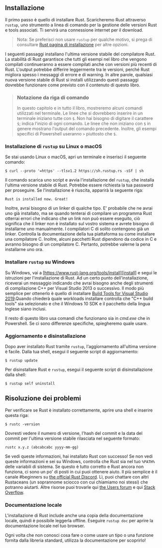 ## Installazione

Il primo passo è quello di installare Rust. Scaricheremo Rust attraverso `rustup`, uno
strumento a linea di comando per la gestione delle versioni Rust e tools associati. Ti servirà
una connessione internet per il download.

> Nota: Se preferisci non usare `rustup` per qualche motivo, si prega di consultare [Rust
> pagina di installazione](https://www.rust-lang.org/tools/install) per altre opzioni.

I seguenti passaggi installano l'ultima versione stabile del compilatore Rust.
La stabilità di Rust garantisce che tutti gli esempi nel libro che
vengono compilati continueranno a essere compilati anche con versioni più recenti di Rust. L'output potrebbe
differire leggermente tra le versioni, perché Rust migliora spesso i messaggi di errore
e di warning. In altre parole, qualsiasi nuova versione stabile di Rust si installi
utilizzando questi passaggi dovrebbe funzionare come previsto con il contenuto di questo libro.

> ### Notazione da riga di comando
>
> In questo capitolo e in tutto il libro, mostreremo alcuni comandi utilizzati nel
> terminale. Le linee che si dovrebbero inserire in un terminale iniziano tutte con `$`.
> Non hai bisogno di digitare il carattere `$`; indica l'inizio di ogni
> comando. Le linee che non iniziano con `$` in genere mostrano l'output
> del comando precedente. Inoltre, gli esempi specifici di Powershell useranno `>`
> piuttosto che `$`.

### Installazione di `rustup` su Linux o macOS

Se stai usando Linux o macOS, apri un terminale e inserisci il seguente comando:

```console
$ curl --proto '=https' --tlsv1.2 https://sh.rustup.rs -sSf | sh
```

Il comando scarica uno script e avvia l'installazione del `rustup`,
che installa l'ultima versione stabile di Rust. Potrebbe essere richiesta
la tua password per proseguire. Se l'installazione è riuscita, apparirà la seguente riga:

```text
Rust is installed now. Great!
```

Inoltre, avrai bisogno di un linker di qualche tipo. E' probabile che ne avrai uno già
installato, ma se quando tenterai di compilare un programma Rust otterrai errori che indicano
che un link non può essere eseguito, ciò significa che il linker non è installato sul vostro
sistema e avrete bisogno di installarne uno manualmente. I compilatori C di solito contengono già
un linker. Controlla la documentazione della tua piattaforma su come installare una compilatore C.
Inoltre, alcuni pacchetti Rust dipendono da codice in C e avranno bisogno di un compilatore C. Pertanto, potrebbe valerne la pena installarne uno ora.

### Installare `rustup` su Windows

Su Windows, vai a [https://www.rust-lang.org/tools/install][install] e segui
le istruzioni per l'installazione di Rust. Ad un certo punto dell'installazione,
riceverai un messaggio indicando che avrai bisogno anche degli strumenti di compilazione C++ per
Visual Studio 2013 o successivo. Il modo più semplice per ottenerlo è quello di
installare [Build Tools for Visual Studio 2019][visualstudio].Quando chiederà quale
workloads installare controlla che "C++ build tools" sia selezionato e che il Windows 10 SDK e il pacchetto della lingua Inglese siano inclusi.

[installazione]: https://www.rust-lang.org/tools/install
[visualstudio]: https://visualstudio.microsoft.com/visual-cpp-build-tools/

Il resto di questo libro usa comandi che funzionano sia in _cmd.exe_ che in Powershell.
Se ci sono differenze specifiche, spiegheremo quale usare.

### Aggiornamento e disinstallazione

Dopo aver installato Rust tramite `rustup`, l'aggiornamento all'ultima versione è
facile. Dalla tua shell, esegui il seguente script di aggiornamento:

```console
$ rustup update
```

Per disinstallare Rust e `rustup`, esegui il seguente script di disinstallazione dalla
shell:

```console
$ rustup self uninstall
```

## Risoluzione dei problemi

Per verificare se Rust è installato correttamente, aprire una shell e inserire questa
riga:

```console
$ rustc -version
```

Dovresti vedere il numero di versione, l'hash del commit e la data del commit per l'ultima
versione stabile rilasciata nel seguente formato:

```text
rustc x.y.z (abcabcabc yyyy-mm-gg)
```

Se vedi queste informazioni, hai installato Rust con successo! Se non
vedi queste informazioni e sei su Windows, controlla che Rust sia nel tuo `%PATH%`
delle variabili di sistema. Se questo è tutto corretto e Rust ancora non funziona, ci sono
un po' di posti in cui puoi ottenere aiuto. Il più semplice è il canale #beginners su
[the official Rust Discord][discord]. Lì, puoi chattare con altri Rustaceans
(un soprannome sciocco con cui chiamiamo noi stessi) che potranno aiutarti. Altre risorse
puoi trovarle qui [the Users forum][users] e qui [Stack Overflow][stackoverflow].

[discord]: https://discord.gg/rust-lang
[users]: https://users.rust-lang.org/
[stackoverflow]: https://stackoverflow.com/questions/tagged/rust

### Documentazione locale

L'installazione di Rust include anche una copia della documentazione locale, quindi
è possibile leggerla offline. Eseguire `rustup doc` per aprire la documentazione locale nel
tuo browser.

Ogni volta che non conosci cosa fare o come usare un tipo o una funzione fornita dalla libreria standard, utilizza la documentazione per scoprirlo!

